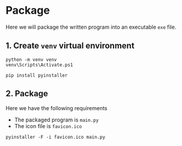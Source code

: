 # Package

Here we will package the written program into an executable `exe` file.

## 1. Create `venv` virtual environment

```shell
python -m venv venv
venv\Scripts\Activate.ps1
```

```shell
pip install pyinstaller
```

## 2. Package

Here we have the following requirements

- The packaged program is `main.py`
- The icon file is `favicon.ico`

```shell
pyinstaller -F -i favicon.ico main.py
```

